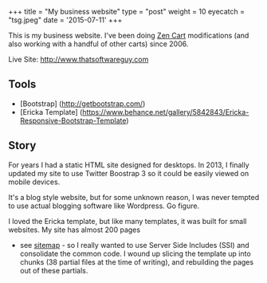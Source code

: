 +++
title = "My business website"
type = "post"
weight = 10
eyecatch = "tsg.jpeg"
date = '2015-07-11'
+++

This is my business website.  I've been doing 
[Zen Cart](http://www.zencart.com)
modifications (and also working with a handful of other carts) 
since 2006.

Live Site: <http://www.thatsoftwareguy.com>

## Tools ##
* [Bootstrap] (http://getbootstrap.com/)
* [Ericka Template] (https://www.behance.net/gallery/5842843/Ericka-Responsive-Bootstrap-Template)

## Story ##
For years I had a static HTML site designed for desktops.
In 2013, I finally updated my site to use Twitter Boostrap 3 
so it could be easily viewed on mobile devices.  

It's a blog style website, but for some unknown reason, I was 
never tempted to use actual blogging software like Wordpress. 
Go figure. 

I loved the Ericka template, but like many templates, it was built 
for small websites.  My site has almost 200 pages 
- see [sitemap](http://www.thatsoftwareguy.com/sitemap.html) - so I really wanted to use Server Side Includes
(SSI) and consolidate the common code. I wound up slicing the
template up into chunks (38 partial files at the time of writing),
and rebuilding the pages out of these partials.  
